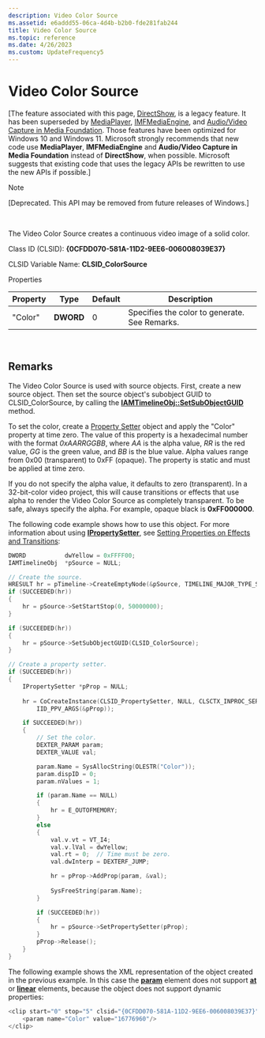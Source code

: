 ```yaml
---
description: Video Color Source
ms.assetid: e6addd55-06ca-4d4b-b2b0-fde281fab244
title: Video Color Source
ms.topic: reference
ms.date: 4/26/2023
ms.custom: UpdateFrequency5
---
```


# Video Color Source

\[The feature associated with this page, [DirectShow](/windows/win32/directshow/directshow), is a legacy feature. It has been superseded by [MediaPlayer](/uwp/api/Windows.Media.Playback.MediaPlayer), [IMFMediaEngine](/windows/win32/api/mfmediaengine/nn-mfmediaengine-imfmediaengine), and [Audio/Video Capture in Media Foundation](/windows/win32/medfound/audio-video-capture-in-media-foundation). Those features have been optimized for Windows 10 and Windows 11. Microsoft strongly recommends that new code use **MediaPlayer**, **IMFMediaEngine** and **Audio/Video Capture in Media Foundation** instead of **DirectShow**, when possible. Microsoft suggests that existing code that uses the legacy APIs be rewritten to use the new APIs if possible.\]

> [!Note]  
> \[Deprecated. This API may be removed from future releases of Windows.\]

 

The Video Color Source creates a continuous video image of a solid color.

Class ID (CLSID): **{0CFDD070-581A-11D2-9EE6-006008039E37}**

CLSID Variable Name: **CLSID\_ColorSource**

Properties



| Property | Type      | Default | Description                                   |
|----------|-----------|---------|-----------------------------------------------|
| "Color"  | **DWORD** | 0       | Specifies the color to generate. See Remarks. |



 

## Remarks

The Video Color Source is used with source objects. First, create a new source object. Then set the source object's subobject GUID to CLSID\_ColorSource, by calling the [**IAMTimelineObj::SetSubObjectGUID**](iamtimelineobj-setsubobjectguid.md) method.

To set the color, create a [Property Setter](property-setter.md) object and apply the "Color" property at time zero. The value of this property is a hexadecimal number with the format *0xAARRGGBB*, where *AA* is the alpha value, *RR* is the red value, *GG* is the green value, and *BB* is the blue value. Alpha values range from 0x00 (transparent) to 0xFF (opaque). The property is static and must be applied at time zero.

If you do not specify the alpha value, it defaults to zero (transparent). In a 32-bit-color video project, this will cause transitions or effects that use alpha to render the Video Color Source as completely transparent. To be safe, always specify the alpha. For example, opaque black is **0xFF000000**.

The following code example shows how to use this object. For more information about using [**IPropertySetter**](ipropertysetter.md), see [Setting Properties on Effects and Transitions](setting-properties-on-effects-and-transitions.md):


```C++
DWORD           dwYellow = 0xFFFF00;
IAMTimelineObj  *pSource = NULL;

// Create the source.
HRESULT hr = pTimeline->CreateEmptyNode(&pSource, TIMELINE_MAJOR_TYPE_SOURCE);
if (SUCCEEDED(hr))
{
    hr = pSource->SetStartStop(0, 50000000);
}

if (SUCCEEDED(hr))
{
    hr = pSource->SetSubObjectGUID(CLSID_ColorSource);
}

// Create a property setter.
if (SUCCEEDED(hr))
{
    IPropertySetter *pProp = NULL;
    
    hr = CoCreateInstance(CLSID_PropertySetter, NULL, CLSCTX_INPROC_SERVER, 
        IID_PPV_ARGS(&pProp));

    if SUCCEEDED(hr))
    {
        // Set the color.    
        DEXTER_PARAM param;
        DEXTER_VALUE val;

        param.Name = SysAllocString(OLESTR("Color"));
        param.dispID = 0;
        param.nValues = 1;

        if (param.Name == NULL)
        {
            hr = E_OUTOFMEMORY;
        }
        else
        {
            val.v.vt = VT_I4;
            val.v.lVal = dwYellow;
            val.rt = 0;  // Time must be zero.
            val.dwInterp = DEXTERF_JUMP;

            hr = pProp->AddProp(param, &val);
            
            SysFreeString(param.Name);
        }

        if (SUCCEEDED(hr))
        {
            hr = pSource->SetPropertySetter(pProp); 
        }
        pProp->Release();
    }
}
```



The following example shows the XML representation of the object created in the previous example. In this case the [**param**](param-element.md) element does not support [**at**](at-element.md) or [**linear**](linear-element.md) elements, because the object does not support dynamic properties:


```C++
<clip start="0" stop="5" clsid="{0CFDD070-581A-11D2-9EE6-006008039E37}">
    <param name="Color" value="16776960"/>
</clip>
```



 

 



